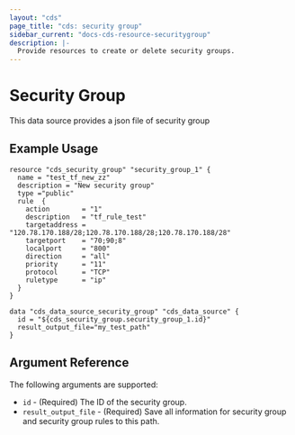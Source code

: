 ```yaml
---
layout: "cds"
page_title: "cds: security group"
sidebar_current: "docs-cds-resource-securitygroup"
description: |-
  Provide resources to create or delete security groups.
---
```


# Security Group

This data source provides a json file of security group

## Example Usage

```hcl
resource "cds_security_group" "security_group_1" {
  name = "test_tf_new_zz"
  description = "New security group"
  type ="public"
  rule  {
    action        = "1"
    description   = "tf_rule_test"
    targetaddress = "120.78.170.188/28;120.78.170.188/28;120.78.170.188/28"
    targetport    = "70;90;8"
    localport     = "800"
    direction     = "all"
    priority      = "11"
    protocol      = "TCP"
    ruletype      = "ip"
  }
}

data "cds_data_source_security_group" "cds_data_source" {
  id = "${cds_security_group.security_group_1.id}"
  result_output_file="my_test_path"
}
```

## Argument Reference

The following arguments are supported:

* `id` - (Required) The ID of the security group.
* `result_output_file` - (Required) Save all information for security group and security group rules to this path.